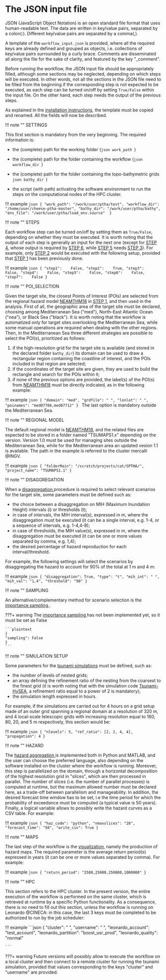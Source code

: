 # **The JSON input file**


JSON (JavaScript Object Notation) is an open standard file format that uses human-readable text. The data are written in key/value pairs, separated by a colon(:). Different key/value pairs are separated by a comma(,).

A template of the `workflow_input.json` is provided, where all the required keys are already defined and grouped as objects, i.e. collections of key/value pairs surrounded by a curly brace. Comments are disseminated all along the file for the sake of clarity, and featured by the key "\_comment".

Before running the workflow, the JSON input file should be appropriately filled, although some sections may be neglected, depending on which steps will be executed. In other words, not all the sections in the JSON file need to be filled from the beginning if the corresponding step is not expected to be executed, as each step can be turned on/off by setting `True/False` within the input file. On the other hand, each step needs the output of the previous steps.

As explained in the <a href=../installation target="_blank">installation instructions</a>, the template must be copied and renamed. All the fields will now be described.

!!! note ""
    SETTINGS

This first section is mandatory from the very beginning. The required information is:

- the (complete) path for the working folder (```json work_path ```)

- the (complete) path for the folder containing the workflow (```json workflow_dir ```)

- the (complete) path for the folder containing the topo-bathymetric grids ```json bathy_dir ```)

- the script (with path) activating the software environment to run the steps on the computational nodes of the HPC cluster.

!!! example
    ```json
    {
    "work_path": "/work/user/ptha/test",
    "workflow_dir": "/home/user/cheese-ptha-master",
    "bathy_dir": "/work/user/ptha/bathy",
    "env_file": "/work/user/ptha/load_env.source" 
    }
    ```

!!! note ""
    STEPS

Each workflow step can be turned on/off by setting them as `True/False`, depending on whether they must be executed. It is worth noting that the output of each step is generally an input for the next one (except for <a href=../../workflow_steps/step4 target="_blank">STEP 4</a>, whose output is required by <a href=../../workflow_steps/step6 target="_blank">STEP 6</a>, while <a href=../../workflow_steps/step5 target="_blank">STEP 5</a> needs <a href=../../workflow_steps/step3 target="_blank">STEP 3</a>). For example, only <a href=../../workflow_steps/step2 target="_blank">STEP 2</a> would be executed with the following setup, provided that <a href=../../workflow_steps/step1 target="_blank">STEP 1</a> has been previously done. 

!!! example
    ```json
    {
    "step1":    False,
    "step2":    True,
    "step3":    False,
    "step4":    False,
    "step5":    False,
    "step6":    False,
    "step7":    False
    }
    ```

!!! note ""
    POI_SELECTION

Given the target site, the closest Points of Interest (POIs) are selected from the regional hazard model <a href=../../background/neamthm18 target="_blank">NEAMTHM18</a> in <a href=../../workflow_steps/step1 target="_blank">STEP 1</a>, and then used in the analysis. First of all, the geographic area of the target site must be declared, choosing among Mediterranean Sea ("med"), North-East Atlantic Ocean ("nea"), or Black Sea ("black"). It is worth noting that the workflow is automatized only for target sites overlooking the Mediterranean Sea, while some manual operations are required when dealing with the other regions. Then, in the Mediterranean Sea three different strategies are possible to select the POI(s), prioritized as follows: 
1. if the high-resolution grid for the target site is available (and stored in the declared folder `bathy_dir`) its domain can be used to draw a rectangular region containing the coastline of interest, and the POIs included in that region are selected;
2. if the coordinates of the target site are given, they are used to build the rectangle and search for the POIs within it;
3. if none of the previous options are provided, the label(s) of the POI(s) from <a href=../../background/neamthm18 target="_blank">NEAMTHM18</a> must be directly indicated, as in the following example:

!!! example
    ```json
    {
    "domain": "med",
    "grdfile": " ",
    "lonlat": " ",
    "poinames": "med07706,med07712"
    }
    ```
The last option is mandatory outside the Mediterranean Sea.


!!! note ""
    REGIONAL MODEL

The default regional model is <a href=../../background/neamthm18 target="_blank">NEAMTHM18</a>, and the related files are expected to be stored in a folder named "TSUMAPS1.x" depending on the version. Version 1.0 must be used for managing sites outside the Mediterranean Sea, while for the Mediterranean area an updated vesion 1.1 is available. The path in the example is referred to the cluster mercalli @INGV.

!!! example
    ```json
    {
    "folderMain": "/scratch/projects/cat/SPTHA/",
    "project_name": "TSUMAPS1.1"
    }
    ```

!!! note ""
    DISAGGREGATION

When a <a href=../../workflow_steps/disaggregation target="_blank"> disaggregation </a> procedure is required to select relevant scenarios for the target site, some parameters must be defined such as:
- the choice between a disaggregation on MIH (Maximum Inundation Height) intervals (i) or thresholds (t);
- in case of intervals, the MIH interval(s), expressed in m, where the disaggregation must be executed (it can be a single interval, e.g. 1-4, or a sequence of intervals, e.g. 1-4,4-8);
- in case of thresholds, the MIH value(s), expressed in m, where the disaggregation must be executed (it can be one or more values separated by comma, e.g. 1,4);
- the desired percentage of hazard reproduction for each interval/threshold.

For example, the following settings will select the scenarios by disaggregating the hazard to account for 90% of the total at 1 m and 4 m:

!!! example
    ```json
    {
    "disaggregation": True,
    "type": "t",
    "mih_int": " ",
    "mih_val": "1,4",
    "threshold": "90"
    }
    ```

!!! note ""
    SAMPLING

An alternative/complementary method for scenario selection is the <a href="../../workflow_steps/ampling" target="_blank"> importance sampling </a>.

???+ warning
    The  <a href=../../workflow_steps/sampling target="_blank"> importance sampling </a> has not been implemented yet, so it must be set as False

    ```plaintext
    {
    "sampling": False
    }
    ```

!!! note ""
    SIMULATION SETUP

Some parameters for the  <a href=../../workflow_steps/step5 target="_blank">tsunami simulations</a> must be defined, such as: 
- the number of levels of nested grids;
- an array defining the refinement ratio of the nesting from the coarsest to the finest grid (it is worth noting that with the simulation code <a href=../../background/Tsunami-HySEA target="_blank">Tsunami-HySEA</a>, a refinement ratio equal to a power of 2 is mandatory);
- the simulation length expressed in hours.

For example, if the simulations are carried out for 4 hours on a grid setup made of an outer grid spanning a regional domain at a resolution of 320 m, and 4 local-scale telescopic grids with increasing resolution equal to 160, 80, 20, and 5 m respectively, this section would be:


!!! example
    ```json
    {
    "nlevels": 5,
    "ref_ratio": [2, 2, 4, 4],
    "propagation": 4
    }
    ```

!!! note ""
    HAZARD

The <a href=../../workflow_steps/step6 target="_blank"> hazard aggregation </a> is implemented both in Python and MATLAB, and the user can choose the preferred language, also depending on the software installed on the cluster where the workflow is running. Moreover, this step is parallelized on the domain, through a horizontal decomposition of the highest resolution grid in "slices", which are then processed in parallel. The number of slices (i.e. the number of parallel processes) is computed at runtime, but the maximum allowed number must be declared here, as a trade-off between parallelism and manageability. In addition, the desired forecast time window has to be set, i.e the time period for which the probability of exceedance must be computed (a typical value is 50 years). Finally, a logical variable allows to possibly write the hazard curves as a CSV table. For example:

!!! example
    ```json
    {
    "haz_code": "python",
    "nmaxslices": "20",
    "forecast_time": "50",
    "write_csv": True
    }
    ```

!!! note ""
    MAPS

The last step of the workflow is the <a href=../../workflow_steps/step6 target="_blank">visualization</a>, namely the production of hazard maps. The required parameter is the average return period(s) expressed in years (it can be one or more values separated by comma). For example:

!!! example
    ```json
    {
    "return_period": "2500,25000,250000,1000000"
    }
    ```

!!! note ""
    HPC

This section refers to the HPC cluster. In the present version, the entire execution of the workflow is performed on the same cluster, which is retrieved at runtime by a specific Python functionality. As a consequence, there is no need to fill out this section, unless the workflow is running on Leonardo @CINECA: in this case, the last 3 keys must be completed to be authorized to run by the job scheduler:

!!! example
    ```json
    {
    "cluster": " ",
    "username": " ",
    "leonardo_account": "test_account",
    "leonardo_partition": "boost_usr_prod",
    "leonardo_quality": "normal"
    
    ```

???+ warning
    Future versions will possibly allow to execute the workflow on a local cluster and then connect to a remote cluster for running the tsunami simulation, provided that values corresponding to the keys "cluster" and "username" are provided.

